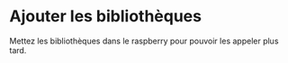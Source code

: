 # Ajouter les bibliothèques

Mettez les bibliothèques dans le raspberry pour pouvoir les appeler plus tard.
